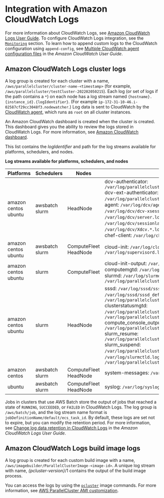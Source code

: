 # Integration with Amazon CloudWatch Logs<a name="cloudwatch-logs-v3"></a>

 For more information about CloudWatch Logs, see [Amazon CloudWatch Logs User Guide](https://docs.aws.amazon.com/AmazonCloudWatch/latest/logs/)\. To configure CloudWatch Logs integration, see the [`Monitoring`](Monitoring-v3.md) section\. To learn how to append custom logs to the CloudWatch configuration using `append-config`, see [Multiple CloudWatch agent configuration files](https://docs.aws.amazon.com/AmazonCloudWatch/latest/monitoring/CloudWatch-Agent-common-scenarios.html#CloudWatch-Agent-multiple-config-files) in the *Amazon CloudWatch User Guide*\.

## Amazon CloudWatch Logs cluster logs<a name="cloudwatch-logs-clusters"></a>

A log group is created for each cluster with a name, `/aws/parallelcluster/cluster-name-<timestamp>` \(for example, `/aws/parallelcluster/testCluster-202202050215`\)\. Each log \(or set of logs if the path contains a `*`\) on each node has a log stream named `{hostname}.{instance_id}.{logIdentifier}`\. \(For example `ip-172-31-10-46.i-02587cf29cc3048f3.nodewatcher`\.\) Log data is sent to CloudWatch by the [CloudWatch agent](https://docs.aws.amazon.com/AmazonCloudWatch/latest/monitoring/Install-CloudWatch-Agent.html), which runs as `root` on all cluster instances\.

An Amazon CloudWatch dashboard is created when the cluster is created\. This dashboard gives you the ability to review the logs stored in CloudWatch Logs\. For more information, see [Amazon CloudWatch dashboard](cloudwatch-dashboard-v3.md)\.

This list contains the *logIdentifier* and path for the log streams available for platforms, schedulers, and nodes\.


**Log streams available for platforms, schedulers, and nodes**  

| Platforms | Schedulers | Nodes | Log streams | 
| --- | --- | --- | --- | 
|  amazon centos ubuntu  |  awsbatch slurm  |  HeadNode  |  dcv\-authenticator: `/var/log/parallelcluster/pcluster_dcv_authenticator.log` dcv\-ext\-authenticator: `/var/log/parallelcluster/pcluster_dcv_connect.log` dcv\-agent: `/var/log/dcv/agent.*.log` dcv\-xsession: `/var/log/dcv/dcv-xsession.*.log` dcv\-server: `/var/log/dcv/server.log` dcv\-session\-launcher: `/var/log/dcv/sessionlauncher.log` Xdcv: `/var/log/dcv/Xdcv.*.log` cfn\-init: `/var/log/cfn-init.log` chef\-client: `/var/log/chef-client.log`  | 
|  amazon centos ubuntu  |  awsbatch slurm  |  ComputeFleet HeadNode  |  cloud\-init: `/var/log/cloud-init.log` supervisord: `/var/log/supervisord.log`  | 
|  amazon centos ubuntu  |  slurm  |  ComputeFleet  |  cloud\-init\-output: `/var/log/cloud-init-output.log` computemgtd: `/var/log/parallelcluster/computemgtd` slurmd: `/var/log/slurmd.log` slurm\_prolog\_epilog: `/var/log/parallelcluster/slurm_prolog_epilog.log`  | 
|  amazon centos ubuntu  |  slurm  |  HeadNode  |  sssd: `/var/log/sssd/sssd.log` sssd\_domain\_default: `/var/log/sssd/sssd_default.log` pam\_ssh\_key\_generator: `/var/log/parallelcluster/pam_ssh_key_generator.log` clusterstatusmgtd: `/var/log/parallelcluster/clusterstatusmgtd` clustermgtd: `/var/log/parallelcluster/clustermgtd` compute\_console\_output: `/var/log/parallelcluster/compute_console_output` slurm\_resume: `/var/log/parallelcluster/slurm_resume.log` slurm\_suspend: `/var/log/parallelcluster/slurm_suspend.log` slurmctld: `/var/log/slurmctld.log` slurm\_fleet\_status\_manager: `/var/log/parallelcluster/slurm_fleet_status_manager.log`  | 
|  amazon centos  |  awsbatch slurm  |  ComputeFleet HeadNode  |  system\-messages: `/var/log/messages`  | 
|  ubuntu  |  awsbatch slurm  |  ComputeFleet HeadNode  |  syslog: `/var/log/syslog`  | 

Jobs in clusters that use AWS Batch store the output of jobs that reached a state of `RUNNING`, `SUCCEEDED`, or `FAILED` in CloudWatch Logs\. The log group is `/aws/batch/job`, and the log stream name format is `jobDefinitionName/default/ecs_task_id`\. By default, these logs are set not to expire, but you can modify the retention period\. For more information, see [Change log data retention in CloudWatch Logs](https://docs.aws.amazon.com/AmazonCloudWatch/latest/logs/SettingLogRetention.html) in the *Amazon CloudWatch Logs User Guide*\.

## Amazon CloudWatch Logs build image logs<a name="cloudwatch-logs-build-images"></a>

A log group is created for each custom build image with a name, `/aws/imagebuilder/ParallelClusterImage-<image-id>`\. A unique log stream with name, *\{pcluster\-version\}*/1 contains the output of the build image process\.

You can access the logs by using the [`pcluster`](pcluster-v3.md) image commands\. For more information, see [AWS ParallelCluster AMI customization](custom-ami-v3.md)\.